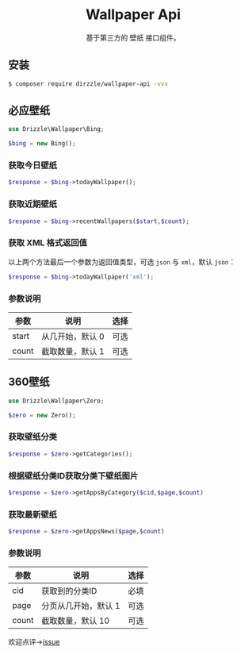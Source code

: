 <h1 align="center">Wallpaper Api</h1>

<p align="center">基于第三方的 壁纸 接口组件。</p>

## 安装

```sh
$ composer require dirzzle/wallpaper-api -vvv
```

## 必应壁纸

```php
use Drizzle\Wallpaper\Bing;

$bing = new Bing();
```

### 获取今日壁纸

```php
$response = $bing->todayWallpaper();
```

### 获取近期壁纸

```php
$response = $bing->recentWallpapers($start,$count);
```

### 获取 XML 格式返回值

以上两个方法最后一个参数为返回值类型，可选 `json` 与 `xml`，默认 `json`：

```php
$response = $bing->todayWallpaper('xml');
```

### 参数说明

| 参数 | 说明 | 选择 |
|----|-----|------|
|start| 从几开始，默认 0 | 可选 |
|count| 截取数量，默认 1 | 可选 |

## 360壁纸
```php 
use Drizzle\Wallpaper\Zero;

$zero = new Zero();
```
### 获取壁纸分类
```php 
$response = $zero->getCategories();
```

### 根据壁纸分类ID获取分类下壁纸图片
```php 
$response = $zero->getAppsByCategory($cid,$page,$count)
```

### 获取最新壁纸
```php 
$response = $zero->getAppsNews($page,$count)
```

### 参数说明
| 参数 | 说明 | 选择 |
|----|-----|------|
|cid| 获取到的分类ID | 必填 |
|page| 分页从几开始，默认 1 | 可选 |
|count| 截取数量，默认 10 | 可选 |

欢迎点评→[issue](https://github.com/iamzu/wallpaper-api/issues)
